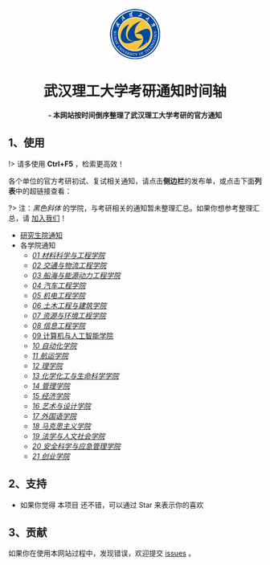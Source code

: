 <p align="center">
	<img alt="logo" src="/static/wut_logo2.png">
</p>
<h1 align="center" >武汉理工大学考研通知时间轴</h1>
<center><b>- 本网站按时间倒序整理了武汉理工大学考研的官方通知</b></center>

## 1、使用

!> 请多使用 **Ctrl+F5** ，检索更高效！

各个单位的官方考研初试、复试相关通知，请点击**侧边栏**的发布单，或点击下面**列表**中的超链接查看：

?> 注：*黑色斜体* 的学院，与考研相关的通知暂未整理汇总。如果你想参考整理汇总，请 [加入我们](/about/joinus.md)！

- [研究生院通知](/wut/00_gd.md)
- 各学院通知
  - [*01 材料科学与工程学院*](/wut/01_smse.md)
  - [*02 交通与物流工程学院*](/wut/02_stle.md)
  - [*03 船海与能源动力工程学院*](/wut/03_naoep.md)
  - [*04 汽车工程学院*](/wut/04_auto.md)
  - [*05 机电工程学院*](/wut/05_smee.md)
  - [*06 土木工程与建筑学院*](/wut/06_scea.md)
  - [*07 资源与环境工程学院*](/wut/07_sree.md)
  - [*08 信息工程学院*](/wut/08_wutinfo.md)
  - [09 计算机与人工智能学院](/wut/09_cst.md)
  - [*10 自动化学院*](/wut/10_sa.md)
  - [*11 航运学院*](/wut/11_sn.md)
  - [*12 理学院*](/wut/12_ssci.md)
  - [*13 化学化工与生命科学学院*](/wut/13_sccels.md)
  - [*14 管理学院*](/wut/14_som.md)
  - [*15 经济学院*](/wut/15_econ.md)
  - [*16 艺术与设计学院*](/wut/16_ad.md)
  - [*17 外国语学院*](/wut/17_sfl.md)
  - [*18 马克思主义学院*](/wut/18_mkszyxy.md)
  - [*19 法学与人文社会学院*](/wut/19_wenfa.md)
  - [*20 安全科学与应急管理学院*](/wut/20_sem.md)
  - [*21 创业学院*](/wut/21_sen.md)


## 2、支持

* 如果你觉得 本项目 还不错，可以通过 Star 来表示你的喜欢

## 3、贡献

如果你在使用本网站过程中，发现错误，欢迎提交 [issues](https://github.com/wutky/wutky/issues) 。
